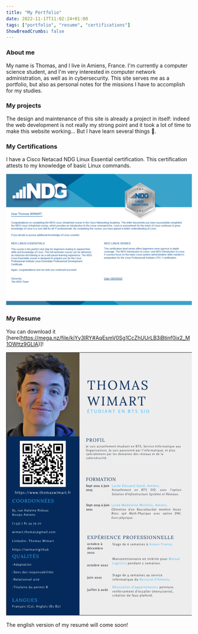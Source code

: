 ```yaml
---
title: "My Portfolio"
date: 2022-11-17T11:02:24+01:00
tags: ["portfolio", "resume", "certifications"]
ShowBreadCrumbs: false
---
```



### About me ###

My name is Thomas, and I live in Amiens, France. I'm currently a computer science student, and I'm very interested in computer network administration, as well as in cybersecurity.
This site serves me as a portfolio, but also as personal notes for the missions I have to accomplish for my studies.

### My projects ###

The design and maintenance of this site is already a project in itself: indeed the web development is not really my strong point and it took a lot of time to make this website working... But I have learn several things 🙂.

### My Certifications ###

I have a Cisco Netacad NDG Linux Essential certification. This certification attests to my knowledge of basic Linux commands.

![certif linux](/images/certif-linux.png)

### My Resume ###

You can download it [here(https://mega.nz/file/kiYy3IRY#AqEsmV0Sg1CcZhUUrLB3iBtinf0jx2_M1OWttz9GLlA)]!

![cv](/images/cv.png)

The english version of my resumé will come soon!
